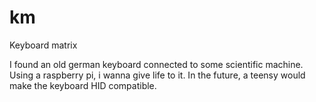 # km
Keyboard matrix

I found an old german keyboard connected to some scientific machine.
Using a raspberry pi, i wanna give life to it.
In the future, a teensy would make the keyboard HID compatible.
